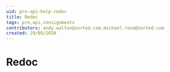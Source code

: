 ```yaml
---
uid: pro-api-help-redoc
title: Redoc
tags: pro,api,consignments
contributors: andy.walton@sorted.com,michael.rose@sorted.com
created: 29/05/2020
---
```

# Redoc

<redoc spec-url='https://raw.githubusercontent.com/andywalton7/ReDocTest/master/shipments-swagger.json'></redoc>
<script src="https://cdn.jsdelivr.net/npm/redoc/bundles/redoc.standalone.js"> </script>